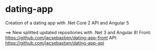 # dating-app
Creation of a dating app with .Net Core 2 API and Angular 5

==> New splitted updated repositories with .Net 3 and Angular 8!
  Front: https://github.com/jacsebastien/dating-app-front
  API: https://github.com/jacsebastien/dating-app-api
